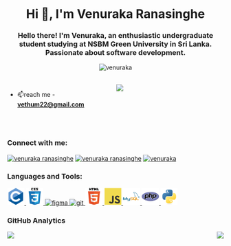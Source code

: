 <h1 align="center">Hi 👋, I'm Venuraka Ranasinghe</h1>
<h3 align="center">Hello there! I'm Venuraka, an enthusiastic undergraduate student studying at NSBM Green University in Sri Lanka. Passionate about software development.</h3>
<p align="center"> <img src="https://komarev.com/ghpvc/?username=venuraka&label=Profile%20views&color=0e75b6&style=flat" alt="venuraka" /> </p>
<br>
<picture> <img align="right" src="https://github.com/7oSkaaa/7oSkaaa/blob/main/Images/Right_Side.gif?raw=true" width = 250px></picture>

- 📫reach me - **vethum22@gmail.com**

<br><br>
<h3 align="left">Connect with me:</h3>
<p align="left">
<a href="https://www.linkedin.com/in/venuraka-ranasinghe-062798242/" target="blank"><img align="center" src="https://raw.githubusercontent.com/rahuldkjain/github-profile-readme-generator/master/src/images/icons/Social/linked-in-alt.svg" alt="venuraka ranasinghe" height="30" width="40" /></a>
<a href="https://www.facebook.com/venuraka.ranasinghe.9/" target="blank"><img align="center" src="https://raw.githubusercontent.com/rahuldkjain/github-profile-readme-generator/master/src/images/icons/Social/facebook.svg" alt="venuraka ranasinghe" height="30" width="40" /></a>
<a href="https://www.instagram.com/venuraka_r/" target="blank"><img align="center" src="https://raw.githubusercontent.com/rahuldkjain/github-profile-readme-generator/master/src/images/icons/Social/instagram.svg" alt="venuraka" height="30" width="40" /></a>
</p>

<h3 align="left">Languages and Tools:</h3>
<p align="left"> <a href="https://www.cprogramming.com/" target="_blank" rel="noreferrer"> <img src="https://raw.githubusercontent.com/devicons/devicon/master/icons/c/c-original.svg" alt="c" width="40" height="40"/> </a> <a href="https://www.w3schools.com/css/" target="_blank" rel="noreferrer"> <img src="https://raw.githubusercontent.com/devicons/devicon/master/icons/css3/css3-original-wordmark.svg" alt="css3" width="40" height="40"/> </a> <a href="https://www.figma.com/" target="_blank" rel="noreferrer"> <img src="https://www.vectorlogo.zone/logos/figma/figma-icon.svg" alt="figma" width="40" height="40"/> </a> <a href="https://git-scm.com/" target="_blank" rel="noreferrer"> <img src="https://www.vectorlogo.zone/logos/git-scm/git-scm-icon.svg" alt="git" width="40" height="40"/> </a> <a href="https://www.w3.org/html/" target="_blank" rel="noreferrer"> <img src="https://raw.githubusercontent.com/devicons/devicon/master/icons/html5/html5-original-wordmark.svg" alt="html5" width="40" height="40"/> </a> <a href="https://developer.mozilla.org/en-US/docs/Web/JavaScript" target="_blank" rel="noreferrer"> <img src="https://raw.githubusercontent.com/devicons/devicon/master/icons/javascript/javascript-original.svg" alt="javascript" width="40" height="40"/> </a> <a href="https://www.mysql.com/" target="_blank" rel="noreferrer"> <img src="https://raw.githubusercontent.com/devicons/devicon/master/icons/mysql/mysql-original-wordmark.svg" alt="mysql" width="40" height="40"/> </a> <a href="https://www.php.net" target="_blank" rel="noreferrer"> <img src="https://raw.githubusercontent.com/devicons/devicon/master/icons/php/php-original.svg" alt="php" width="40" height="40"/> </a> <a href="https://www.python.org" target="_blank" rel="noreferrer"> <img src="https://raw.githubusercontent.com/devicons/devicon/master/icons/python/python-original.svg" alt="python" width="40" height="40"/> </a> </p>


<h3>GitHub Analytics</h3>
<p align="center">
<a href="https://github.com/venuraka">
  <img height="170em" align="left" src="https://github-readme-stats-eight-theta.vercel.app/api?username=venuraka&show_icons=true&theme=algolia&include_all_commits=true&count_private=true"/>
  <img height="170em" align="right" src="https://github-readme-stats-eight-theta.vercel.app/api/top-langs/?username=venuraka&layout=compact&langs_count=8&theme=algolia"/>
</a>
</p>
